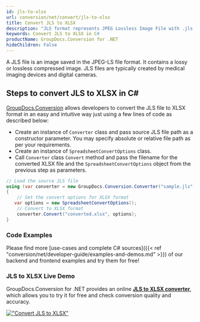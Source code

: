 ```yaml
---
id: jls-to-xlsx
url: conversion/net/convert/jls-to-xlsx
title: Convert JLS to XLSX
description: "JLS format represents JPEG Lossless Image File with .jls extension. Learn how to convert JLS to XLSX file programmatically in C# language using GroupDocs.Conversion for .NET library."
keywords: Convert JLS to XLSX in C#
productName: GroupDocs.Conversion for .NET
hideChildren: False
---
```


A JLS file is an image saved in the JPEG-LS file format. It contains a lossy or lossless compressed image. JLS files are typically created by medical imaging devices and digital cameras.

## Steps to convert JLS to XLSX in C#

[GroupDocs.Conversion](https://products.groupdocs.com/conversion/net) allows developers to convert the JLS file to XLSX format in an easy and intuitive way just using a few lines of code as described below:

* Create an instance of `Converter` class and pass source JLS file path as a constructor parameter. You may specify absolute or relative file path as per your requirements. 
* Create an instance of `SpreadsheetConvertOptions` class.
* Call `Converter` class `Convert` method and pass the filename for the converted XLSX file and the `SpreadsheetConvertOptions` object from the previous step as parameters.

```csharp
// Load the source JLS file
using (var converter = new GroupDocs.Conversion.Converter("sample.jls"))
{
    // Set the convert options for XLSX format
   var options = new SpreadsheetConvertOptions();
    // Convert to XLSX format
    converter.Convert("converted.xlsx", options);
}
```

### Code Examples

Please find more [use-cases and complete C# sources]({{< ref "conversion/net/developer-guide/examples-and-demos.md" >}}) of our backend and frontend examples and try them for free!

### JLS to XLSX Live Demo

GroupDocs.Conversion for .NET provides an online [**JLS to XLSX converter**](https://products.groupdocs.app/conversion/jls-to-xlsx), which allows you to try it for free and check conversion quality and accuracy.

[!["Convert JLS to XLSX"](conversion/net/images/convert-to-xlsx/convert-jls-to-xlsx.png)](https://products.groupdocs.app/conversion/jls-to-xlsx)